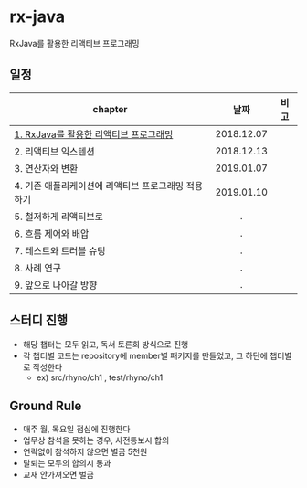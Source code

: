 # rx-java
RxJava를 활용한 리액티브 프로그래밍

## 일정
|                       chapter                       |    날짜    | 비고 |
|---------------------------------------------------|:----------:|----|
| [1. RxJava를 활용한 리액티브 프로그래밍](https://github.com/dev1piece/rx-java/blob/master/ch1-Reactive-programming.md)              | 2018.12.07 |      |
| 2. 리액티브 익스텐션                                | 2018.12.13 |      |
| 3. 연산자와 변환                                    | 2019.01.07 |      |
| 4. 기존 애플리케이션에 리액티브 프로그래밍 적용하기 | 2019.01.10 |      |
| 5. 철저하게 리액티브로                              | . |      |
| 6. 흐름 제어와 배압                                 | . |      |
| 7. 테스트와 트러블 슈팅                             | . |      |
| 8. 사례 연구                                        | . |      |
| 9. 앞으로 나아갈 방향                               | . |      |

## 스터디 진행
* 해당 챕터는 모두 읽고, 독서 토론회 방식으로 진행
* 각 챕터별 코드는 repository에 member별 패키지를 만들었고, 그 하단에 챕터별로 작성한다
  -  ex) src/rhyno/ch1 , test/rhyno/ch1

## Ground Rule
* 매주 월, 목요일 점심에 진행한다
* 업무상 참석을 못하는 경우, 사전통보시 합의
* 연락없이 참석하지 않으면 별금 5천원
* 탈퇴는 모두의 합의시 통과
* 교재 안가져오면 벌금
